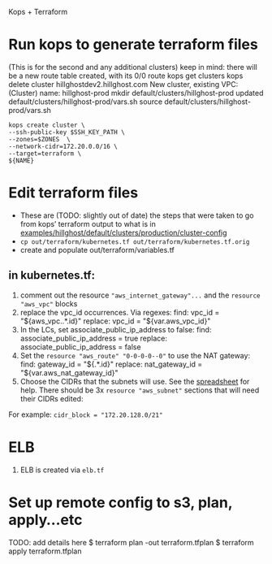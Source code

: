 Kops + Terraform

# Run kops to generate terraform files

(This is for the second and any additional clusters)
keep in mind:
there will be a new route table created, with its 0/0 route
kops get clusters
kops delete cluster hillghostdev2.hillghost.com
New cluster, existing VPC:
(Cluster) name: hillghost-prod
mkdir default/clusters/hillghost-prod
updated default/clusters/hillghost-prod/vars.sh
source default/clusters/hillghost-prod/vars.sh

    kops create cluster \
    --ssh-public-key $SSH_KEY_PATH \
    --zones=$ZONES  \
    --network-cidr=172.20.0.0/16 \
    --target=terraform \
    ${NAME}
# Edit terraform files
- These are (TODO: slightly out of date) the steps that were taken to go from kops’ terraform output to what is in [examples/hillghost/default/clusters/production/cluster-config](https://github.com/reactiveops/pentagon/tree/example/examples/hillghost/default/clusters/production/cluster-config)
- `cp out/terraform/kubernetes.tf out/terraform/kubernetes.tf.orig`
- create and populate out/terraform/variables.tf


## in kubernetes.tf:
1. comment out the resource `"aws_internet_gateway"...` and the `resource "aws_vpc"` blocks
2. replace the vpc_id occurrences. Via regexes:
    find:
    vpc_id = "\${aws_vpc\..*\.id}"
    replace:
    vpc_id = "${var.aws_vpc_id}"
3. In the LCs, set associate_public_ip_address to false:
    find:
    associate_public_ip_address = true
    replace:
    associate_public_ip_address = false
4. Set the `resource "aws_route" "0-0-0-0--0"` to use the NAT gateway:
    find:
    gateway_id = "\$\{.*\.id\}"
    replace:
    nat_gateway_id = "${var.aws_nat_gateway_id}"
5. Choose the CIDRs that the subnets will use. See the [spreadsheet](https://docs.google.com/spreadsheets/d/1w9PaEymkI-DE0QvSUQz-ExHhslDx7C0rLqpQY3sGW5w/edit) for help. There should be 3x `resource "aws_subnet"` sections that will need their CIDRs edited:

For example: `cidr_block = "172.20.128.0/21"`

# ELB
  1. ELB is created via `elb.tf`
# Set up remote config to s3, plan, apply…etc

TODO:  add details here
$ terraform plan -out terraform.tfplan
$ terraform apply terraform.tfplan
